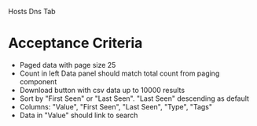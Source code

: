 Hosts Dns Tab

Acceptance Criteria
===================

* Paged data with page size 25
* Count in left Data panel should match total count from paging component
* Download button with csv data up to 10000 results
* Sort by "First Seen" or "Last Seen". "Last Seen" descending as default
* Columns: "Value", "First Seen", "Last Seen", "Type", "Tags"
* Data in "Value" should link to search